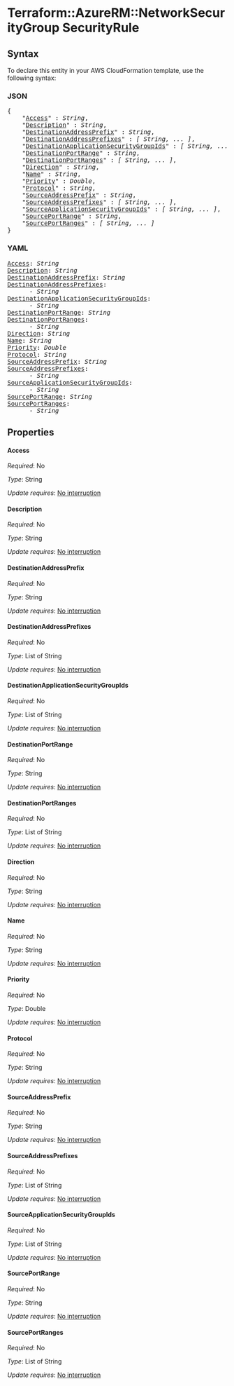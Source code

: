 # Terraform::AzureRM::NetworkSecurityGroup SecurityRule

## Syntax

To declare this entity in your AWS CloudFormation template, use the following syntax:

### JSON

<pre>
{
    "<a href="#access" title="Access">Access</a>" : <i>String</i>,
    "<a href="#description" title="Description">Description</a>" : <i>String</i>,
    "<a href="#destinationaddressprefix" title="DestinationAddressPrefix">DestinationAddressPrefix</a>" : <i>String</i>,
    "<a href="#destinationaddressprefixes" title="DestinationAddressPrefixes">DestinationAddressPrefixes</a>" : <i>[ String, ... ]</i>,
    "<a href="#destinationapplicationsecuritygroupids" title="DestinationApplicationSecurityGroupIds">DestinationApplicationSecurityGroupIds</a>" : <i>[ String, ... ]</i>,
    "<a href="#destinationportrange" title="DestinationPortRange">DestinationPortRange</a>" : <i>String</i>,
    "<a href="#destinationportranges" title="DestinationPortRanges">DestinationPortRanges</a>" : <i>[ String, ... ]</i>,
    "<a href="#direction" title="Direction">Direction</a>" : <i>String</i>,
    "<a href="#name" title="Name">Name</a>" : <i>String</i>,
    "<a href="#priority" title="Priority">Priority</a>" : <i>Double</i>,
    "<a href="#protocol" title="Protocol">Protocol</a>" : <i>String</i>,
    "<a href="#sourceaddressprefix" title="SourceAddressPrefix">SourceAddressPrefix</a>" : <i>String</i>,
    "<a href="#sourceaddressprefixes" title="SourceAddressPrefixes">SourceAddressPrefixes</a>" : <i>[ String, ... ]</i>,
    "<a href="#sourceapplicationsecuritygroupids" title="SourceApplicationSecurityGroupIds">SourceApplicationSecurityGroupIds</a>" : <i>[ String, ... ]</i>,
    "<a href="#sourceportrange" title="SourcePortRange">SourcePortRange</a>" : <i>String</i>,
    "<a href="#sourceportranges" title="SourcePortRanges">SourcePortRanges</a>" : <i>[ String, ... ]</i>
}
</pre>

### YAML

<pre>
<a href="#access" title="Access">Access</a>: <i>String</i>
<a href="#description" title="Description">Description</a>: <i>String</i>
<a href="#destinationaddressprefix" title="DestinationAddressPrefix">DestinationAddressPrefix</a>: <i>String</i>
<a href="#destinationaddressprefixes" title="DestinationAddressPrefixes">DestinationAddressPrefixes</a>: <i>
      - String</i>
<a href="#destinationapplicationsecuritygroupids" title="DestinationApplicationSecurityGroupIds">DestinationApplicationSecurityGroupIds</a>: <i>
      - String</i>
<a href="#destinationportrange" title="DestinationPortRange">DestinationPortRange</a>: <i>String</i>
<a href="#destinationportranges" title="DestinationPortRanges">DestinationPortRanges</a>: <i>
      - String</i>
<a href="#direction" title="Direction">Direction</a>: <i>String</i>
<a href="#name" title="Name">Name</a>: <i>String</i>
<a href="#priority" title="Priority">Priority</a>: <i>Double</i>
<a href="#protocol" title="Protocol">Protocol</a>: <i>String</i>
<a href="#sourceaddressprefix" title="SourceAddressPrefix">SourceAddressPrefix</a>: <i>String</i>
<a href="#sourceaddressprefixes" title="SourceAddressPrefixes">SourceAddressPrefixes</a>: <i>
      - String</i>
<a href="#sourceapplicationsecuritygroupids" title="SourceApplicationSecurityGroupIds">SourceApplicationSecurityGroupIds</a>: <i>
      - String</i>
<a href="#sourceportrange" title="SourcePortRange">SourcePortRange</a>: <i>String</i>
<a href="#sourceportranges" title="SourcePortRanges">SourcePortRanges</a>: <i>
      - String</i>
</pre>

## Properties

#### Access

_Required_: No

_Type_: String

_Update requires_: [No interruption](https://docs.aws.amazon.com/AWSCloudFormation/latest/UserGuide/using-cfn-updating-stacks-update-behaviors.html#update-no-interrupt)

#### Description

_Required_: No

_Type_: String

_Update requires_: [No interruption](https://docs.aws.amazon.com/AWSCloudFormation/latest/UserGuide/using-cfn-updating-stacks-update-behaviors.html#update-no-interrupt)

#### DestinationAddressPrefix

_Required_: No

_Type_: String

_Update requires_: [No interruption](https://docs.aws.amazon.com/AWSCloudFormation/latest/UserGuide/using-cfn-updating-stacks-update-behaviors.html#update-no-interrupt)

#### DestinationAddressPrefixes

_Required_: No

_Type_: List of String

_Update requires_: [No interruption](https://docs.aws.amazon.com/AWSCloudFormation/latest/UserGuide/using-cfn-updating-stacks-update-behaviors.html#update-no-interrupt)

#### DestinationApplicationSecurityGroupIds

_Required_: No

_Type_: List of String

_Update requires_: [No interruption](https://docs.aws.amazon.com/AWSCloudFormation/latest/UserGuide/using-cfn-updating-stacks-update-behaviors.html#update-no-interrupt)

#### DestinationPortRange

_Required_: No

_Type_: String

_Update requires_: [No interruption](https://docs.aws.amazon.com/AWSCloudFormation/latest/UserGuide/using-cfn-updating-stacks-update-behaviors.html#update-no-interrupt)

#### DestinationPortRanges

_Required_: No

_Type_: List of String

_Update requires_: [No interruption](https://docs.aws.amazon.com/AWSCloudFormation/latest/UserGuide/using-cfn-updating-stacks-update-behaviors.html#update-no-interrupt)

#### Direction

_Required_: No

_Type_: String

_Update requires_: [No interruption](https://docs.aws.amazon.com/AWSCloudFormation/latest/UserGuide/using-cfn-updating-stacks-update-behaviors.html#update-no-interrupt)

#### Name

_Required_: No

_Type_: String

_Update requires_: [No interruption](https://docs.aws.amazon.com/AWSCloudFormation/latest/UserGuide/using-cfn-updating-stacks-update-behaviors.html#update-no-interrupt)

#### Priority

_Required_: No

_Type_: Double

_Update requires_: [No interruption](https://docs.aws.amazon.com/AWSCloudFormation/latest/UserGuide/using-cfn-updating-stacks-update-behaviors.html#update-no-interrupt)

#### Protocol

_Required_: No

_Type_: String

_Update requires_: [No interruption](https://docs.aws.amazon.com/AWSCloudFormation/latest/UserGuide/using-cfn-updating-stacks-update-behaviors.html#update-no-interrupt)

#### SourceAddressPrefix

_Required_: No

_Type_: String

_Update requires_: [No interruption](https://docs.aws.amazon.com/AWSCloudFormation/latest/UserGuide/using-cfn-updating-stacks-update-behaviors.html#update-no-interrupt)

#### SourceAddressPrefixes

_Required_: No

_Type_: List of String

_Update requires_: [No interruption](https://docs.aws.amazon.com/AWSCloudFormation/latest/UserGuide/using-cfn-updating-stacks-update-behaviors.html#update-no-interrupt)

#### SourceApplicationSecurityGroupIds

_Required_: No

_Type_: List of String

_Update requires_: [No interruption](https://docs.aws.amazon.com/AWSCloudFormation/latest/UserGuide/using-cfn-updating-stacks-update-behaviors.html#update-no-interrupt)

#### SourcePortRange

_Required_: No

_Type_: String

_Update requires_: [No interruption](https://docs.aws.amazon.com/AWSCloudFormation/latest/UserGuide/using-cfn-updating-stacks-update-behaviors.html#update-no-interrupt)

#### SourcePortRanges

_Required_: No

_Type_: List of String

_Update requires_: [No interruption](https://docs.aws.amazon.com/AWSCloudFormation/latest/UserGuide/using-cfn-updating-stacks-update-behaviors.html#update-no-interrupt)

